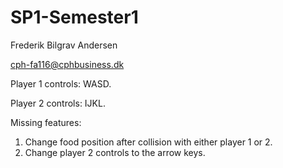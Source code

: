 # SP1-Semester1
Frederik Bilgrav Andersen

cph-fa116@cphbusiness.dk

Player 1 controls: WASD.

Player 2 controls: IJKL.

Missing features:
1. Change food position after collision with either player 1 or 2.
2. Change player 2 controls to the arrow keys.